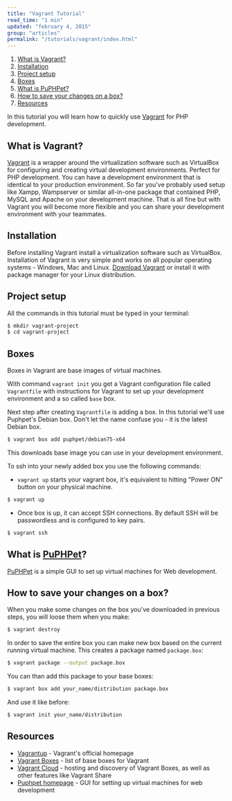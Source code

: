 ```yaml
---
title: "Vagrant Tutorial"
read_time: "1 min"
updated: "february 4, 2015"
group: "articles"
permalink: "/tutorials/vagrant/index.html"
---
```


1. [What is Vagrant?](#what-is-vagrant)
2. [Installation](#installation)
3. [Project setup](#project-setup)
4. [Boxes](#boxes)
5. [What is PuPHPet?](#what-is-puphpet)
6. [How to save your changes on a box?](#how-to-save-your-changes-on-a-box)
7. [Resources](#resources)

In this tutorial you will learn how to quickly use [Vagrant] for PHP development.

## What is Vagrant?

[Vagrant] is a wrapper around the virtualization software such as VirtualBox for configuring and creating virtual development environments. Perfect for PHP development. You can have a development environment that is identical to your production environment. So far you've probably used setup like Xampp, Wampserver or similar all-in-one package that contained PHP, MySQL and Apache on your development machine. That is all fine but with Vagrant you will become more flexible and you can share your development environment with your teammates.

## Installation

Before installing Vagrant install a virtualization software such as VirtualBox. Installation of Vagrant is very simple and works on all popular operating systems - Windows, Mac and Linux. [Download Vagrant][download] or install it with package manager for your Linux distribution.

## Project setup

All the commands in this tutorial must be typed in your terminal:

```bash
$ mkdir vagrant-project
$ cd vagrant-project
```

## Boxes

Boxes in Vagrant are base images of virtual machines.

With command `vagrant init` you get a Vagrant configuration file called `Vagrantfile` with instructions for Vagrant to set up your development environment and a so called `base` box.


Next step after creating `Vagrantfile` is adding a box. In this tutorial we'll use Puphpet's Debian box. Don't let the name confuse you - it is the latest Debian box.

```bash
$ vagrant box add puphpet/debian75-x64
```

This downloads base image you can use in your development environment.

To ssh into your newly added box you use the following commands:

- `vagrant up` starts your vagrant box, it's equivalent to hitting "Power ON" button on your physical machine.

```bash
$ vagrant up
```

- Once box is up, it can accept SSH connections. By default SSH will be passwordless and is configured to key pairs.

```bash
$ vagrant ssh
```

## What is [PuPHPet]?

[PuPHPet] is a simple GUI to set up virtual machines for Web development.

## How to save your changes on a box?

When you make some changes on the box you've downloaded in previous steps, you will loose them when you make:
```bash
$ vagrant destroy
```

In order to save the entire box you can make new box based on the current running virtual machine. This creates a package named `package.box`:

```bash
$ vagrant package --output package.box
```

You can than add this package to your base boxes:

```bash
$ vagrant box add your_name/distribution package.box
```

And use it like before:

```bash
$ vagrant init your_name/distribution
```

## Resources

* [Vagrantup](http://vagrantup.com) - Vagrant's official homepage
* [Vagrant Boxes](http://vagrantbox.es/) - list of base boxes for Vagrant
* [Vagrant Cloud](https://vagrantcloud.com/) - hosting and discovery of Vagrant Boxes, as well as other features like Vagrant Share
* [Puphpet homepage](https://puphpet.com/) - GUI for setting up virtual machines for web development

[Vagrant]: http://vagrantup.com
[download]: http://www.vagrantup.com/downloads
[PuPHPet]: https://puphpet.com/
